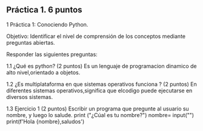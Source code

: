 ## Práctica 1. 6 puntos
1 Práctica 1: Conociendo Python.

Objetivo: Identificar el nivel de comprensión de los conceptos mediante preguntas
abiertas.

Responder las siguientes preguntas:

1.1 ¿Qué es python? (2 puntos)
Es un lenguaje de  programacion dinamico de alto nivel,orientado a objetos.

1.2 ¿Es multiplataforma en que sistemas operativos funciona ? (2 puntos)
En diferentes sistemas operativos,significa que elcodigo puede ejecutarse en diversos sistemas.

1.3 Ejercicio 1 (2 puntos)
Escribir un programa que pregunte al usuario su nombre, y luego lo salude.
print ("¿Cúal es tu nombre?")
nombre= input("")
print(f'Hola {nombre},saludos')
